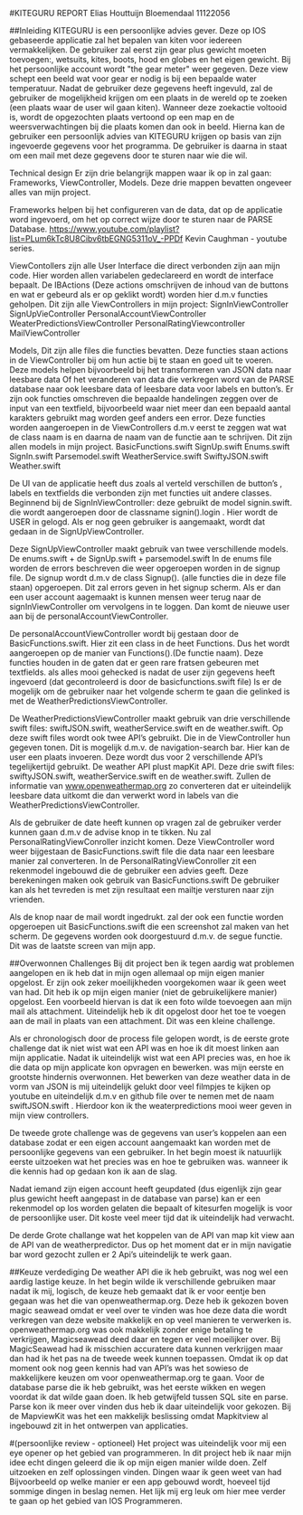 #KITEGURU REPORT
Elias Houttuijn Bloemendaal
11122056

##Inleiding
KITEGURU is een persoonlijke advies gever. Deze op IOS gebaseerde applicatie zal het bepalen van kiten voor iedereen vermakkelijken. De gebruiker zal eerst zijn gear plus gewicht moeten toevoegen:, wetsuits, kites, boots, hood en globes en het eigen gewicht. Bij het persoonlijke account wordt "the gear meter" weer gegeven. Deze view schept een beeld wat voor gear er nodig is bij een bepaalde water temperatuur. Nadat de gebruiker deze gegevens heeft ingevuld, zal de gebruiker de mogelijkheid krijgen om een plaats in de wereld op te zoeken (een plaats waar de user wil gaan kiten).  Wanneer deze zoekactie voltooid is, wordt de opgezochten plaats vertoond op een map en de weersverwachtingen bij die plaats komen dan ook in beeld. Hierna kan de gebruiker een persoonlijk advies van KITEGURU krijgen op basis van zijn ingevoerde gegevens voor het programma. De gebruiker is daarna in staat om een mail met deze gegevens door te sturen naar wie die wil.

Technical design
Er zijn drie belangrijk mappen waar ik op in zal gaan: Frameworks, ViewController, Models.
Deze drie mappen bevatten ongeveer alles van mijn project.

Frameworks helpen bij het configureren van de data, dat op de applicatie word ingevoerd, om het op correct wijze door te sturen naar de PARSE Database.
https://www.youtube.com/playlist?list=PLum6kTc8U8Cibv6tbEGNG5311oV_-PPDf
Kevin Caughman - youtube series.

ViewContollers zijn alle User Interface die direct verbonden zijn aan mijn code. Hier worden allen variabelen gedeclareerd en wordt de interface bepaalt. De IBActions (Deze actions omschrijven de inhoud van de buttons en wat er gebeurd als er op geklikt wordt) worden hier d.m.v functies geholpen.
Dit zijn alle ViewControllers in mijn project:
SignInViewController
SignUpVieController
PersonalAccountViewController
WeaterPredictionsViewController
PersonalRatingViewcontroller
MailViewController

Models, Dit zijn alle files die functies bevatten. Deze functies staan actions in de ViewController bij  om hun actie bij te staan en goed uit te voeren. Deze models helpen bijvoorbeeld bij het transformeren van JSON data naar leesbare data Of het veranderen van data die verkregen word van de PARSE database naar ook leesbare data of leesbare data voor labels en button’s.
Er zijn ook functies omschreven die bepaalde handelingen zeggen over de input van een textfield, bijvoorbeeld waar niet meer dan een bepaald aantal karakters gebruikt mag worden geef anders een error. Deze functies worden aangeroepen in de ViewControllers d.m.v eerst te zeggen wat wat de class naam is en daarna de naam van de functie aan te schrijven.
Dit zijn allen models in mijn project.
BasicFunctions.swift
SignUp.swift
Enums.swift
SignIn.swift
Parsemodel.swift
WeatherService.swift
SwiftyJSON.swift
Weather.swift

De UI van de applicatie heeft dus zoals al verteld verschillen de button’s , labels en textfields die verbonden zijn met functies uit andere classes. Beginnend bij de SignInViewController: deze gebruikt de model signin.swift. die wordt aangeroepen door de classname signin().login . Hier wordt de USER in gelogd. Als er nog geen gebruiker is aangemaakt, wordt dat gedaan in de SignUpViewController. 

Deze SignUpViewController maakt gebruik van twee verschillende models. De enums.swift + de SignUp.swift + parsemodel.swift In de enums file worden de errors beschreven die weer opgeroepen worden in de signup file. De signup wordt d.m.v de class Signup(). (alle functies die in deze file staan) opgeroepen. Dit zal errors geven in het signup scherm. Als er dan een user account aagemaakt is kunnen mensen weer terug naar de signInViewController om vervolgens in te loggen. Dan komt de nieuwe user aan bij de personalAccountViewController.

De personalAccountViewController wordt bij gestaan door de BasicFunctions.swift. Hier zit een class in de heet Functions. Dus het wordt aangeroepen op de manier van Functions().(De functie naam).
Deze functies houden in de gaten dat er geen rare fratsen gebeuren met textfields. als alles mooi gehecked is nadat de user zijn gegevens heeft ingevoerd (dat gecontroleerd is door de basicfunctions.swift file) Is er de mogelijk om de gebruiker naar het volgende scherm te gaan die gelinked is met de WeatherPredictionsViewController.  

De WeatherPredictionsViewController maakt gebruik van drie verschillende swift files: swiftJSON.swift, weatherService.swift en de weather.swift. Op deze swift files wordt ook twee API’s gebruikt. Die in de ViewController hun gegeven tonen. Dit is mogelijk d.m.v. de navigation-search bar. Hier kan de user een plaats invoeren. Deze wordt dus voor 2 verschillende API’s tegelijkertijd gebruikt. De weather API plust mapKit API. Deze drie swift files: swiftyJSON.swift, weatherService.swift en de weather.swift. Zullen de informatie van www.openweathermap.org zo converteren dat er uiteindelijk leesbare data uitkomt die dan verwerkt word in labels van die WeatherPredictionsViewController.

Als de gebruiker de date heeft kunnen op vragen zal de gebruiker verder kunnen gaan d.m.v de advise knop in te tikken. Nu zal PersonalRatingViewConroller inzicht komen. Deze ViewController word weer bijgestaan de BasicFunctions.swift file die data naar een leesbare manier zal converteren. In de PersonalRatingViewConroller zit een rekenmodel ingebouwd die de gebruiker een advies geeft. Deze berekeningen maken ook gebruik van BasicFunctions.swift
De gebruiker kan als het tevreden is met zijn resultaat een mailtje versturen naar zijn vrienden. 

Als de knop naar de mail wordt ingedrukt. zal der ook een functie worden opgeroepen uit BasicFunctions.swift die een screenshot zal maken van het scherm. De gegevens worden ook doorgestuurd d.m.v. de segue functie. Dit was de laatste screen van mijn app.

##Overwonnen Challenges
Bij dit project ben ik tegen aardig wat problemen aangelopen en ik heb dat in mijn ogen allemaal op mijn eigen manier opgelost. Er zijn ook zeker moeilijkheden voorgekomen waar ik geen weet van had. Dit heb ik op mijn eigen manier (niet de gebruikelijkere manier) opgelost. Een voorbeeld hiervan is dat ik een foto wilde toevoegen aan mijn mail als attachment. Uiteindelijk heb ik dit opgelost door het toe te voegen aan de mail in plaats van een attachment. Dit was een kleine challenge. 

Als er chronologisch door de process file gelopen wordt, is  de eerste grote challenge dat ik niet wist wat een API was en hoe ik dit moest linken aan mijn applicatie. Nadat ik uiteindelijk wist wat een API precies was, en hoe ik die data op mijn applicate kon opvragen en bewerken. was mijn eerste en grootste hindernis overwonnen. Het bewerken van deze weather data in de vorm van JSON is mij uiteindelijk gelukt door veel filmpjes te kijken op youtube en uiteindelijk d.m.v en github file over te nemen met de naam swiftJSON.swift . Hierdoor kon ik the weaterpredictions mooi weer geven in mijn view controllers.

De tweede grote challenge was de gegevens van user’s koppelen aan een database zodat er een eigen account aangemaakt kan worden met de persoonlijke gegevens van een gebruiker. In het begin moest ik natuurlijk eerste uitzoeken wat het precies was en hoe te gebruiken was. wanneer ik die kennis had op gedaan kon ik aan de slag.

Nadat iemand zijn eigen account heeft geupdated (dus eigenlijk zijn gear plus gewicht heeft aangepast in de database van parse) kan er een rekenmodel op los worden gelaten die bepaalt of kitesurfen mogelijk is voor de persoonlijke user. Dit koste veel meer tijd dat ik uiteindelijk had verwacht.

De derde Grote challange wat het koppelen van de API van map kit view aan de API van de weatherpredictor. Dus op het moment dat er in mijn navigatie bar word gezocht zullen er 2 Api’s uiteindelijk te werk gaan. 

##Keuze verdediging 
De weather API die ik heb gebruikt, was nog wel een aardig lastige keuze. In het begin wilde ik verschillende gebruiken maar nadat ik mij, logisch, de keuze heb gemaakt dat ik er voor eentje ben gegaan was het die van openweathermap.org. Deze heb ik gekozen boven magic seawead omdat er veel over te vinden was hoe deze data die wordt verkregen van deze website makkelijk en op veel manieren te verwerken is. openweathermap.org was ook makkelijk zonder enige betaling te verkrijgen, Magicseawead deed daar en tegen er veel moeilijker over. Bij MagicSeawead had ik misschien accuratere data kunnen verkrijgen maar dan had ik het pas na de tweede week kunnen toepassen. Omdat ik op dat moment ook nog geen kennis had van API’s was het sowieso de makkelijkere keuzen om voor openweathermap.org te gaan.
Voor de database parse die ik heb gebruikt, was het eerste wikken en wegen voordat ik dat wilde gaan doen. Ik heb getwijfeld tussen SQL site en parse. Parse kon ik meer over vinden dus heb ik daar uiteindelijk voor gekozen.
Bij de MapviewKit was het een makkelijk beslissing omdat Mapkitview al ingebouwd zit in het ontwerpen van applicaties.

#(persoonlijke review - optioneel)
Het project was uiteindelijk voor mij een eye opener op het gebied van programmeren. In dit project heb ik naar mijn idee echt dingen geleerd die ik op mijn eigen manier wilde doen. Zelf uitzoeken en zelf oplossingen vinden. Dingen waar ik geen weet van had Bijvoorbeeld  op welke manier er een app gebouwd wordt, hoeveel tijd sommige dingen in beslag nemen.
Het lijk mij erg leuk om hier mee verder te gaan op het gebied van IOS Programmeren.

